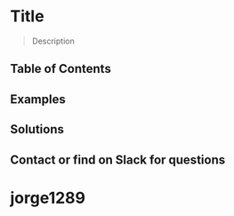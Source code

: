 # Title
> Description
## Table of Contents
## Examples
## Solutions
## Contact <email> or find <name> on Slack for questions
# jorge1289
